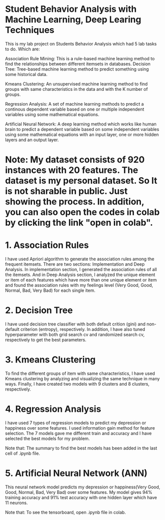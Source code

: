 # Student Behavior Analysis with Machine Learning, Deep Learing Techniques
This is my lab project on Students Behavior Analysis which had 5 lab tasks to do. Which are:

Association Rule Mining: 
This is a rule-based machine learning method to find the relationships between different itemsets in databases. 
Decision Tree:
Tree-based machine learning method to predict something using some historical data.

Kmeans Clustering:
An unsupervised machine learning method to find groups with same characteristics in the data and with the K number of groups.

Regression Analysis:
A set of machine learning methods to predict a continous dependent variable based on one or multiple independent variables using some mathematical equations.

Artificial Neural Network:
A deep learning method which works like human brain to predict a dependent variable based on some independent variables using some mathematical equations with an input layer, one or more hidden layers and an output layer.




# Note: My dataset consists of 920 instances with 20 features. The dataset is my personal dataset. So It is not sharable in public. Just showing the process. In addition, you can also open the codes in colab by clicking the link "open in colab". 


# 1. Association Rules
I have used Apriori algorithm to generate the association rules among the frequent itemsets. There are two sections: Implementation and Deep Analysis. In implementation section, I generated the association rules of all the itemsets. And in Deep Analysis section, I analyzed the unique element or item of each features which have more than one unique element or item and found the association rules with my feelings level (Very Good, Good, Normal, Bad, Very Bad) for each single item. 


# 2. Decision Tree
I have used decision tree classifier with both default crition (gini) and non-default criterion (entropy), respectively. In addition, I have also tuned hyperparameter with both grid search cv and randomized search cv, respectively to get the best parameters.


# 3. Kmeans Clustering
To find the different groups of item with same characteristics, I have used Kmeans clustering by analyzing and visualizing the same technique in many ways. Finally, I have created two models with 9 clusters and 8 clusters, respectively. 


# 4. Regression Analysis
I have used 7 types of regression models to predict my depression or happiness over some features. I used information gain method for feature selection. The 7 models gave me different train and accuracy and I have selected the best models for my problem. 

Note that: The summary to find the best models has been added in the last cell of .ipynb file.


# 5. Artificial Neural Network (ANN)
This neural network model predicts my depression or happiness(Very Good, Good, Normal, Bad, Very Bad) over some features. My model gives 94% training accuracy and 91% test accuracy with one hidden layer which have 11 neurons. 

Note that: To see the tensorboard, open .ipynb file in colab. 


